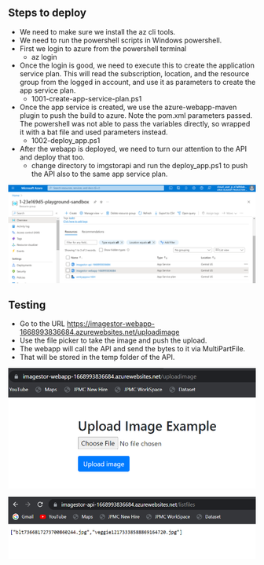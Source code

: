 ## Steps to deploy
* We need to make sure we install the az cli tools.
* We need to run the powershell scripts in  Windows powershell.
* First we login to azure from the powershell terminal 
    * az login
* Once the login is good, we need to execute this to create the application service plan. This will read the subscription, location, and the resource group from the logged in account, and use it as parameters to create the app service plan.
    * 1001-create-app-service-plan.ps1
* Once the app service is created, we use the azure-webapp-maven plugin to push the build to azure. Note the pom.xml parameters passed. The powershell was not able to pass the variables directly, so wrapped it with a bat file and used parameters instead. 
    * 1002-deploy_app.ps1
* After the webapp is deployed, we need to turn our attention to the API and deploy that too. 
    * change directory to imgstorapi and run the deploy_app.ps1 to push the API also to the same app service plan. 

![deployment_summary](../media/Deployment_Summary.PNG)

## Testing
* Go to the URL https://imagestor-webapp-1668993836684.azurewebsites.net/uploadimage
* Use the file picker to take the image and push the upload. 
* The webapp will call the API and send the bytes to it via MultiPartFile. 
* That will be stored in the temp folder of the API. 

![deployment_summary](../media/homepage.PNG)

![deployment_summary](../media/listfiles.PNG)